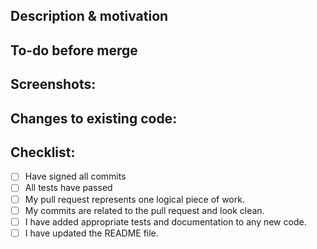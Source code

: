 <!---

Please read [Contributing](https://github.com/boodah-consulting/n-vyro-governance/blob/main/CONTRIBUTING.md) before
making your first commit.

-->

<!---

Provide a short summary in the Title above.

Examples of good PR titles:

* "feat: add so-and-so functionality"
* "fix: deduplicate such-and-such"
* "build: bump custom-lib 0.13.0"
* "refactor: Improve system process"
* "docs: Updated readme"

-->

## Description & motivation

<!---

Describe your changes, and why you're making them. Is this linked to an open
issue, a Trello card, or another pull request? Link it here.

-->

## To-do before merge

<!---

(Optional -- remove this section if not needed)

Include any notes about things that need to happen before this PR is merged, e.g.:

- [ ] Change the base branch
- [ ] Ensure PR #56 is merged

-->

## Screenshots:

<!---

Include a screenshot of the relevant section of the updated
service/application. You can access

your version of the n-vyro.io by running `npm run serve`.

-->

## Changes to existing code:

<!---

Include this section if you are changing any existing code. Link any related
pull requests, or instructions for merge (e.g. whether old
data should be dropped after merge, or whether a full-refresh run is required)

-->

## Checklist:

<!---

This checklist is mostly useful as a reminder of small things that can easily be
forgotten – it is meant as a helpful tool rather than hoops to jump through.
Put an `x` in all the items that apply, make notes next to any that haven't been
addressed, and remove any items that are not relevant to this PR.

-->

- [ ] Have signed all commits
- [ ] All tests have passed
- [ ] My pull request represents one logical piece of work.
- [ ] My commits are related to the pull request and look clean.
- [ ] I have added appropriate tests and documentation to any new code.
- [ ] I have updated the README file.
